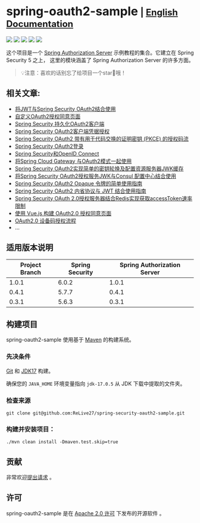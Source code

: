 # <font size="6p">spring-oauth2-sample</font> <font size="5p">  | [English Documentation](README.md)</font>

<p align="left">
	<a href="https://github.com/ReLive27/spring-security-oauth2-sample/stargazers"><img src="https://img.shields.io/github/stars/ReLive27/spring-security-oauth2-sample?style=flat-square&logo=GitHub"></a>
	<a href="https://github.com/ReLive27/spring-security-oauth2-sample/network/members"><img src="https://img.shields.io/github/forks/ReLive27/spring-security-oauth2-sample?style=flat-square&logo=GitHub"></a>
	<a href="https://github.com/ReLive27/spring-security-oauth2-sample/watchers"><img src="https://img.shields.io/github/watchers/ReLive27/spring-security-oauth2-sample?style=flat-square&logo=GitHub"></a>
	<a href="https://github.com/ReLive27/spring-security-oauth2-sample/issues"><img src="https://img.shields.io/github/issues/ReLive27/spring-security-oauth2-sample.svg?style=flat-square&logo=GitHub"></a>
	<a href="https://github.com/ReLive27/spring-security-oauth2-sample/blob/main/LICENSE"><img src="https://img.shields.io/github/license/ReLive27/spring-security-oauth2-sample.svg?style=flat-square"></a>
</p>

这个项目是一个 [Spring Authorization Server](https://spring.io/projects/spring-authorization-server) 示例教程的集合。它建立在 Spring
Security 5 之上， 这里的模块涵盖了 Spring Authorization Server 的许多方面。

> 💡注意：喜欢的话别忘了给项目一个star🌟哦！

## 相关文章:

- [将JWT与Spring Security OAuth2结合使用](https://relive27.github.io/blog/spring-security-oauth2-jwt)
- [自定义OAuth2授权同意页面](https://relive27.github.io/blog/custom-oauth2-consent-page)
- [Spring Security 持久化OAuth2客户端](https://relive27.github.io/blog/persisrence-oauth2-client)
- [Spring Security OAuth2客户端凭据授权](https://relive27.github.io/blog/oauth2-client-model)
- [Spring Security OAuth2 带有用于代码交换的证明密钥 (PKCE) 的授权码流](https://relive27.github.io/blog/oauth2-pkce)
- [Spring Security OAuth2登录](https://relive27.github.io/blog/oauth2-login)
- [Spring Security和OpenID Connect](https://relive27.github.io/blog/springn-security-oidc)
- [将Spring Cloud Gateway 与OAuth2模式一起使用](https://relive27.github.io/blog/spring-gateway-oauth2)
- [Spring Security OAuth2实现简单的密钥轮换及配置资源服务器JWK缓存](https://relive27.github.io/blog/jwk-cache-and-rotate-key)
- [将Spring Security OAuth2授权服务JWK与Consul 配置中心结合使用](https://relive27.github.io/blog/oauth2-jwk-consul-config)
- [Spring Security OAuth2 Opaque 令牌的简单使用指南](https://relive27.github.io/blog/oauth2-opaque-token)
- [Spring Security OAuth2 内省协议与 JWT 结合使用指南](https://relive27.github.io/blog/oauth2-introspection-with-jwt)
- [Spring Security OAuth 2.0授权服务器结合Redis实现获取accessToken速率限制](https://relive27.github.io/blog/oauth2-token-access-restrictions)
- [使用 Vue.js 构建 OAuth2.0 授权同意页面]()
- [OAuth2.0 设备码授权流程]()
- ...

## 适用版本说明

| Project Branch  | Spring Security  | Spring Authorization Server  |  
| -----  |----------------- |  -------  |
| 1.0.1  |  6.0.2  |  1.0.1    |
| 0.4.1  |  5.7.7  |    0.4.1  |
| 0.3.1  | 5.6.3   |  0.3.1    |

## 构建项目

spring-oauth2-sample 使用基于 [Maven](https://maven.apache.org/) 的构建系统。

### 先决条件

[Git](https://help.github.com/set-up-git-redirect) 和 [JDK17](https://www.oracle.com/technetwork/java/javase/downloads)
构建。

确保您的 `JAVA_HOME` 环境变量指向 `jdk-17.0.5` 从 JDK 下载中提取的文件夹。

### 检查来源

```
git clone git@github.com:ReLive27/spring-security-oauth2-sample.git
```

### 构建并安装项目：

```
./mvn clean install -Dmaven.test.skip=true
```

## 贡献

非常欢迎[提出请求](https://help.github.com/articles/creating-a-pull-request) 。

## 许可

spring-oauth2-sample 是在 [Apache 2.0 许可](https://www.apache.org/licenses/LICENSE-2.0.html) 下发布的开源软件 。
